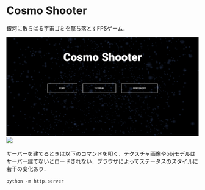 # Cosmo Shooter

銀河に散らばる宇宙ゴミを撃ち落とすFPSゲーム．

<img src="img/screen_1.png">
<img src="img/screen_2.png">

サーバーを建てるときは以下のコマンドを叩く．テクスチャ画像やobjモデルはサーバー建てないとロードされない．ブラウザによってステータスのスタイルに若干の変化あり．

```
python -m http.server
```